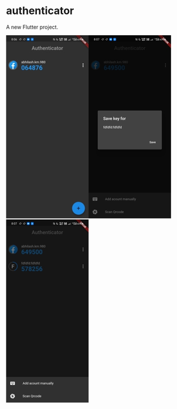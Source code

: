 # authenticator

A new Flutter project.

![Screenshot 1](https://github.com/aaabhilash97/mobile-authenticator/blob/master/screenshots/1.jpg)![Screenshot 2](https://github.com/aaabhilash97/mobile-authenticator/blob/master/screenshots/2.jpg)![Screenshot 3](https://github.com/aaabhilash97/mobile-authenticator/blob/master/screenshots/3.jpg)
